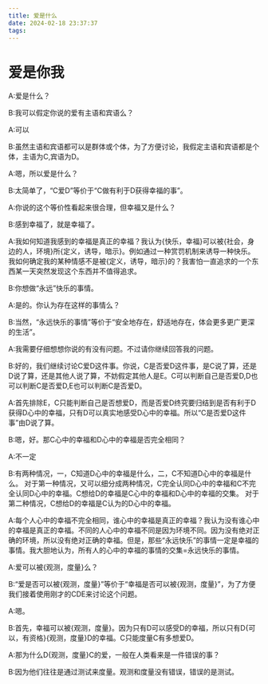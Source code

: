 ```yaml
---
title: 爱是什么
date: 2024-02-18 23:37:37
tags:
---
```

# 爱是你我
A:爱是什么？

B:我可以假定你说的爱有主语和宾语么？

A:可以

B:虽然主语和宾语都可以是群体或个体，为了方便讨论，我假定主语和宾语都是个体，主语为C,宾语为D。

A:嗯，所以爱是什么？

B:太简单了，“C爱D”等价于“C做有利于D获得幸福的事”。


A:你说的这个等价性看起来很合理，但幸福又是什么？

B:感到幸福了，就是幸福了。

A:我如何知道我感到的幸福是真正的幸福？我认为{快乐，幸福}可以被{社会，身边的人，环境}所{定义，诱导，暗示}。例如通过一种赏罚机制来诱导一种快乐。我如何确定我的某种情感不是被{定义，诱导，暗示}的？我害怕一直追求的一个东西某一天突然发现这个东西并不值得追求。

B:你想做“永远”快乐的事情。

A:是的。你认为存在这样的事情么？

B:当然，“永远快乐的事情”等价于“安全地存在，舒适地存在，体会更多更广更深的生活”。

A:我需要仔细想想你说的有没有问题。不过请你继续回答我的问题。

B:好的，我们继续讨论C爱D这件事。你说，C是否爱D这件事，是C说了算，还是D说了算，还是其他人说了算，不妨假定其他人是E。C可以判断自己是否爱D,D也可以判断C是否爱D,E也可以判断C是否爱D。

A:首先排除E，C只能判断自己是否想爱D，而是否爱D终究要归结到是否有利于D获得D心中的幸福，只有D可以真实地感受D心中的幸福。所以“C是否爱D这件事”由D说了算。

B:嗯，好。那C心中的幸福和D心中的幸福是否完全相同？

A:不一定

B:有两种情况，一，C知道D心中的幸福是什么，二，C不知道D心中的幸福是什么。
对于第一种情况，又可以细分成两种情况，C完全认同D心中的幸福和C不完全认同D心中的幸福。C想给D的幸福是C心中的幸福和D心中的幸福的交集。
对于第二种情况，C想给D的幸福是C认为的D心中的幸福。

A:每个人心中的幸福不完全相同，谁心中的幸福是真正的幸福？我认为没有谁心中的幸福是真正的幸福。不同的人心中的幸福不同是因为环境不同。因为没有绝对正确的环境，所以没有绝对正确的幸福。但是，那些“永远快乐”的事情一定是幸福的事情。我大胆地认为，所有人的心中的幸福的事情的交集=永远快乐的事情。

A:爱可以被{观测，度量}么？

B:“爱是否可以被{观测，度量}”等价于“幸福是否可以被{观测，度量}”，为了方便我们接着使用刚才的CDE来讨论这个问题。

A:嗯。

B:首先，幸福可以被{观测，度量}。因为只有D可以感受D的幸福，所以只有D{可以，有资格}{观测，度量}D的幸福。C只能度量C有多想爱D。

A:那为什么D{观测，度量}C的爱，一般在人类看来是一件错误的事？

B:因为他们往往是通过测试来度量。观测和度量没有错误，错误的是测试。